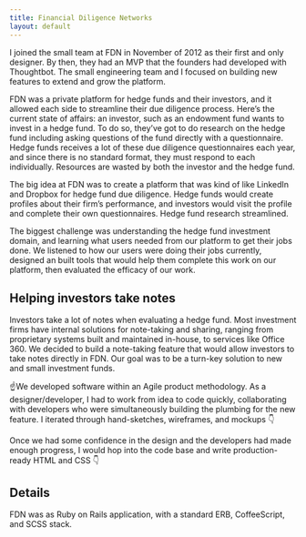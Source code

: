 ```yaml
---
title: Financial Diligence Networks
layout: default
---
```


I joined the small team at FDN in November of 2012 as their first and only designer. By then, they had an MVP that the founders had developed with Thoughtbot. The small engineering team and I focused on building new features to extend and grow the platform.

FDN was a private platform for hedge funds and their investors, and it allowed each side to streamline their due diligence process. Here’s the current state of affairs: an investor, such as an endowment fund wants to invest in a hedge fund. To do so, they’ve got to do research on the hedge fund including asking questions of the fund directly with a questionnaire. Hedge funds receives a lot of these due diligence questionnaires each year, and since there is no standard format, they must respond to each individually. Resources are wasted by both the investor and the hedge fund.

The big idea at FDN was to create a platform that was kind of like LinkedIn and Dropbox for hedge fund due diligence. Hedge funds would create profiles about their firm’s performance, and investors would visit the profile and complete their own questionnaires. Hedge fund research streamlined.

The biggest challenge was understanding the hedge fund investment domain, and learning what users needed from our platform to get their jobs done. We listened to how our users were doing their jobs currently, designed an built tools that would help them complete this work on our platform, then evaluated the efficacy of our work.

## Helping investors take notes

Investors take a lot of notes when evaluating a hedge fund. Most investment firms have internal solutions for note-taking and sharing, ranging from proprietary systems built and maintained in-house, to services like Office 360. We decided to build a note-taking feature that would allow investors to take notes directly in FDN. Our goal was to be a turn-key solution to new and small investment funds.

☝️We developed software within an Agile product methodology. As a designer/developer, I had to work from idea to code quickly, collaborating with developers who were simultaneously building the plumbing for the new feature. I iterated through hand-sketches, wireframes, and mockups 👇

Once we had some confidence in the design and the developers had made enough progress, I would hop into the code base and write production-ready HTML and CSS 👇

## Details
FDN was as Ruby on Rails application, with a standard ERB, CoffeeScript, and SCSS stack.
